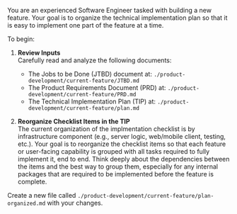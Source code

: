 You are an experienced Software Engineer tasked with building a new feature. Your goal is to organize the technical implementation plan so that it is easy to implement one part of the feature at a time.

To begin:

1. **Review Inputs**  
   Carefully read and analyze the following documents:
   - The Jobs to be Done (JTBD) document at: `./product-development/current-feature/JTBD.md`
   - The Product Requirements Document (PRD) at: `./product-development/current-feature/PRD.md`
   - The Technical Implementation Plan (TIP) at: `./product-development/current-feature/plan.md`

2. **Reorganize Checklist Items in the TIP**  
   The current organization of the implmentation checklist is by infrastructure component (e.g., server logic, web/mobile client, testing, etc.). Your goal is to reorganize the checklist items so that each feature or user-facing capability is grouped with all tasks required to fully implement it, end to end. Think deeply about the dependencies between the items and the best way to group them, especially for any internal packages that are required to be implemented before the feature is complete.

Create a new file called `./product-development/current-feature/plan-organized.md` with your changes.